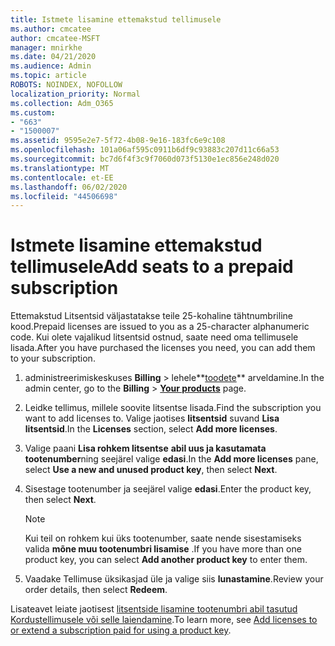 ```yaml
---
title: Istmete lisamine ettemakstud tellimusele
ms.author: cmcatee
author: cmcatee-MSFT
manager: mnirkhe
ms.date: 04/21/2020
ms.audience: Admin
ms.topic: article
ROBOTS: NOINDEX, NOFOLLOW
localization_priority: Normal
ms.collection: Adm_O365
ms.custom:
- "663"
- "1500007"
ms.assetid: 9595e2e7-5f72-4b08-9e16-183fc6e9c108
ms.openlocfilehash: 101a06af595c0911b6df9c93883c207d11c66a53
ms.sourcegitcommit: bc7d6f4f3c9f7060d073f5130e1ec856e248d020
ms.translationtype: MT
ms.contentlocale: et-EE
ms.lasthandoff: 06/02/2020
ms.locfileid: "44506698"
---
```

# <a name="add-seats-to-a-prepaid-subscription"></a><span data-ttu-id="740cc-102">Istmete lisamine ettemakstud tellimusele</span><span class="sxs-lookup"><span data-stu-id="740cc-102">Add seats to a prepaid subscription</span></span>

<span data-ttu-id="740cc-103">Ettemakstud Litsentsid väljastatakse teile 25-kohaline tähtnumbriline kood.</span><span class="sxs-lookup"><span data-stu-id="740cc-103">Prepaid licenses are issued to you as a 25-character alphanumeric code.</span></span> <span data-ttu-id="740cc-104">Kui olete vajalikud litsentsid ostnud, saate need oma tellimusele lisada.</span><span class="sxs-lookup"><span data-stu-id="740cc-104">After you have purchased the licenses you need, you can add them to your subscription.</span></span> 

1. <span data-ttu-id="740cc-105">administreerimiskeskuses **Billing**  >  lehele**[toodete](https://go.microsoft.com/fwlink/p/?linkid=842054)** arveldamine.</span><span class="sxs-lookup"><span data-stu-id="740cc-105">In the admin center, go to the **Billing** > **[Your products](https://go.microsoft.com/fwlink/p/?linkid=842054)** page.</span></span>

2. <span data-ttu-id="740cc-106">Leidke tellimus, millele soovite litsentse lisada.</span><span class="sxs-lookup"><span data-stu-id="740cc-106">Find the subscription you want to add licenses to.</span></span> <span data-ttu-id="740cc-107">Valige jaotises **litsentsid** suvand **Lisa litsentsid**.</span><span class="sxs-lookup"><span data-stu-id="740cc-107">In the **Licenses** section, select **Add more licenses**.</span></span>

3. <span data-ttu-id="740cc-108">Valige paani **Lisa rohkem litsentse** **abil uus ja kasutamata tootenumber**ning seejärel valige **edasi**.</span><span class="sxs-lookup"><span data-stu-id="740cc-108">In the **Add more licenses** pane, select **Use a new and unused product key**, then select **Next**.</span></span>

4. <span data-ttu-id="740cc-109">Sisestage tootenumber ja seejärel valige **edasi**.</span><span class="sxs-lookup"><span data-stu-id="740cc-109">Enter the product key, then select **Next**.</span></span>

    > [!NOTE]
    > <span data-ttu-id="740cc-110">Kui teil on rohkem kui üks tootenumber, saate nende sisestamiseks valida **mõne muu tootenumbri lisamise** .</span><span class="sxs-lookup"><span data-stu-id="740cc-110">If you have more than one product key, you can select **Add another product key** to enter them.</span></span>

5. <span data-ttu-id="740cc-111">Vaadake Tellimuse üksikasjad üle ja valige siis **lunastamine**.</span><span class="sxs-lookup"><span data-stu-id="740cc-111">Review your order details, then select **Redeem**.</span></span>

<span data-ttu-id="740cc-112">Lisateavet leiate jaotisest [litsentside lisamine tootenumbri abil tasutud Kordustellimusele või selle laiendamine](https://docs.microsoft.com/microsoft-365/commerce/licenses/add-licenses-using-product-key).</span><span class="sxs-lookup"><span data-stu-id="740cc-112">To learn more, see [Add licenses to or extend a subscription paid for using a product key](https://docs.microsoft.com/microsoft-365/commerce/licenses/add-licenses-using-product-key).</span></span>